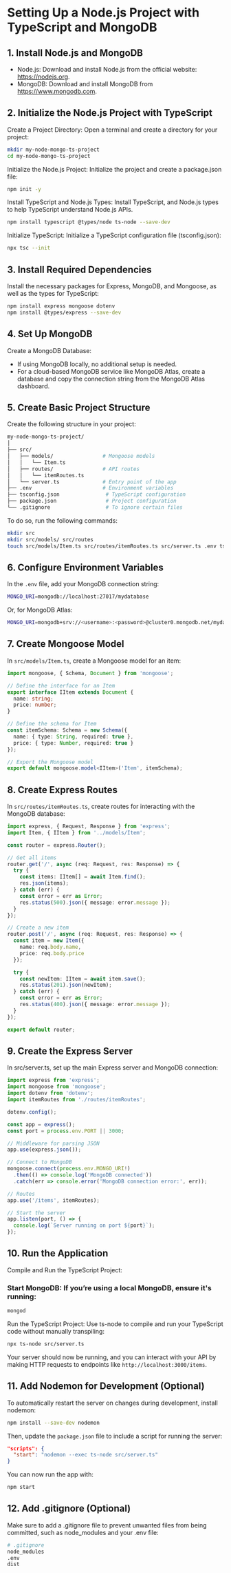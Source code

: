 # Setting Up a Node.js Project with TypeScript and MongoDB


## 1. Install Node.js and MongoDB

- Node.js: Download and install Node.js from the official website: https://nodejs.org.
- MongoDB: Download and install MongoDB from https://www.mongodb.com.

## 2. Initialize the Node.js Project with TypeScript

Create a Project Directory: Open a terminal and create a directory for your project:

```bash
mkdir my-node-mongo-ts-project
cd my-node-mongo-ts-project
```

Initialize the Node.js Project: Initialize the project and create a package.json file:

```bash
npm init -y
```

Install TypeScript and Node.js Types: Install TypeScript, and Node.js types to help TypeScript understand Node.js APIs.

```bash
npm install typescript @types/node ts-node --save-dev
```

Initialize TypeScript: Initialize a TypeScript configuration file (tsconfig.json):

```bash
npx tsc --init
```

## 3. Install Required Dependencies

Install the necessary packages for Express, MongoDB, and Mongoose, as well as the types for TypeScript:

```bash
npm install express mongoose dotenv
npm install @types/express --save-dev
```

## 4. Set Up MongoDB

Create a MongoDB Database:
- If using MongoDB locally, no additional setup is needed.
- For a cloud-based MongoDB service like MongoDB Atlas, create a database and copy the connection string from the MongoDB Atlas dashboard.

## 5. Create Basic Project Structure

Create the following structure in your project:

```bash
my-node-mongo-ts-project/
│
├── src/
│   ├── models/                # Mongoose models
│   │   └── Item.ts
│   ├── routes/                # API routes
│   │   └── itemRoutes.ts
│   └── server.ts              # Entry point of the app
├── .env                       # Environment variables
├── tsconfig.json               # TypeScript configuration
├── package.json                # Project configuration
└── .gitignore                  # To ignore certain files
```

To do so, run the following commands:

```bash
mkdir src
mkdir src/models/ src/routes
touch src/models/Item.ts src/routes/itemRoutes.ts src/server.ts .env tsconfig.json package.json .gitignore
```

## 6. Configure Environment Variables

In the `.env` file, add your MongoDB connection string:

```bash
MONGO_URI=mongodb://localhost:27017/mydatabase
```

Or, for MongoDB Atlas:

```bash
MONGO_URI=mongodb+srv://<username>:<password>@cluster0.mongodb.net/mydatabase?retryWrites=true&w=majority
```

## 7. Create Mongoose Model

In `src/models/Item.ts`, create a Mongoose model for an item:

```ts
import mongoose, { Schema, Document } from 'mongoose';

// Define the interface for an Item
export interface IItem extends Document {
  name: string;
  price: number;
}

// Define the schema for Item
const itemSchema: Schema = new Schema({
  name: { type: String, required: true },
  price: { type: Number, required: true }
});

// Export the Mongoose model
export default mongoose.model<IItem>('Item', itemSchema);
```

## 8. Create Express Routes

In `src/routes/itemRoutes.ts`, create routes for interacting with the MongoDB database:

```ts
import express, { Request, Response } from 'express';
import Item, { IItem } from '../models/Item';

const router = express.Router();

// Get all items
router.get('/', async (req: Request, res: Response) => {
  try {
    const items: IItem[] = await Item.find();
    res.json(items);
  } catch (err) {
    const error = err as Error;
    res.status(500).json({ message: error.message });
  }
});

// Create a new item
router.post('/', async (req: Request, res: Response) => {
  const item = new Item({
    name: req.body.name,
    price: req.body.price
  });

  try {
    const newItem: IItem = await item.save();
    res.status(201).json(newItem);
  } catch (err) {
    const error = err as Error;
    res.status(400).json({ message: error.message });
  }
});

export default router;
```

## 9. Create the Express Server

In src/server.ts, set up the main Express server and MongoDB connection:

```ts
import express from 'express';
import mongoose from 'mongoose';
import dotenv from 'dotenv';
import itemRoutes from './routes/itemRoutes';

dotenv.config();

const app = express();
const port = process.env.PORT || 3000;

// Middleware for parsing JSON
app.use(express.json());

// Connect to MongoDB
mongoose.connect(process.env.MONGO_URI!)
  .then(() => console.log('MongoDB connected'))
  .catch(err => console.error('MongoDB connection error:', err));

// Routes
app.use('/items', itemRoutes);

// Start the server
app.listen(port, () => {
  console.log(`Server running on port ${port}`);
});
```

## 10. Run the Application
Compile and Run the TypeScript Project:

### Start MongoDB: If you’re using a local MongoDB, ensure it's running:

 ```bash
mongod
```

Run the TypeScript Project: Use ts-node to compile and run your TypeScript code without manually transpiling:

```bash
npx ts-node src/server.ts
```

Your server should now be running, and you can interact with your API by making HTTP requests to endpoints like `http://localhost:3000/items`.

## 11. Add Nodemon for Development (Optional)

To automatically restart the server on changes during development, install nodemon:

```bash
npm install --save-dev nodemon
```

Then, update the `package.json` file to include a script for running the server:

```json
"scripts": {
  "start": "nodemon --exec ts-node src/server.ts"
}
```

You can now run the app with:

```bash
npm start
```

## 12. Add .gitignore (Optional)

Make sure to add a .gitignore file to prevent unwanted files from being committed, such as node_modules and your .env file:

```bash
# .gitignore
node_modules
.env
dist
```